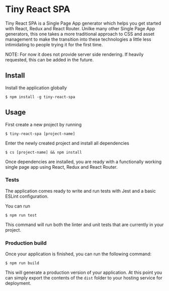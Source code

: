 # Tiny React SPA

Tiny React SPA is a Single Page App generator which helps you get started with React, Redux and React Router. Unilke many other Single Page App generators, this one takes a more traditional approach to CSS and asset management to make the transition into these technologies a little less intimidating to people trying it for the first time.

NOTE: For now it does not provide server side rendering. If heavily requested, this can be added in the future.

## Install

Install the application globally

```
$ npm install -g tiny-react-spa
```

## Usage

First create a new project by running

```
$ tiny-react-spa [project-name]
```

Enter the newly created project and install all dependencies

```
$ cs [project-name] && npm install
```

Once dependencies are installed, you are ready with a functionally working single page app using React, Redux and React Router.

### Tests

The application comes ready to write and run tests with Jest and a basic ESLint configuration.

You can run

```
$ npm run test
```
This command will run both the linter and unit tests that are currently in your project.

### Production build

Once your application is finished, you can run the following command:

```
$ npm run build
```

This will generate a production version of your application. At this point you can simply export the contents of the `dist` folder to your hosting service for deployment.